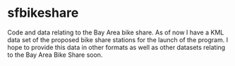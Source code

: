 sfbikeshare
===========

Code and data relating to the Bay Area bike share. As of now I have a KML data set of the proposed bike share stations for
the launch of the program.  I hope to provide this data in other formats as well as other datasets relating to
the Bay Area Bike Share soon.
